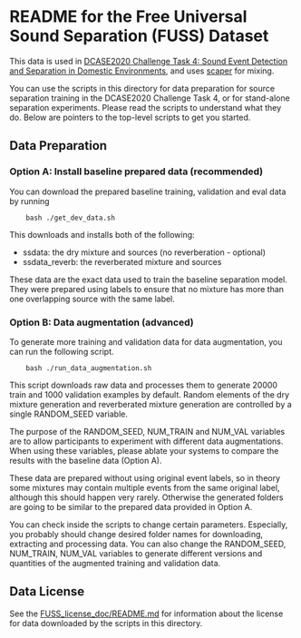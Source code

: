 # README for the Free Universal Sound Separation (FUSS) Dataset
This data is used in
<a href="http://dcase.community/challenge2020/task-sound-event-detection-and-separation-in-domestic-environments">
DCASE2020 Challenge Task 4: Sound Event Detection and Separation in Domestic
Environments</a>, and uses
<a href="https://github.com/justinsalamon/scaper">scaper</a> for mixing.

You can use the scripts in this directory for data preparation for source
separation training in the DCASE2020 Challenge Task 4, or for stand-alone
separation experiments. Please read the scripts to understand what they do.
Below are pointers to the top-level scripts to get you started.

## Data Preparation

### Option A: Install baseline prepared data (recommended)

You can download the prepared baseline training, validation and eval data by
running

```
    bash ./get_dev_data.sh

```

This downloads and installs both of the following:

*   ssdata: the dry mixture and sources (no reverberation - optional)
*   ssdata_reverb: the reverberated mixture and sources

These data are the exact data used to train the baseline separation model. They
were prepared using labels to ensure that no mixture has more than one
overlapping source with the same label.

### Option B: Data augmentation (advanced)

To generate more training and validation data for data augmentation, you can run
the following script.

```
    bash ./run_data_augmentation.sh

```

This script downloads raw data and processes them to generate 20000 train and
1000 validation examples by default. Random elements of the dry mixture
generation and reverberated mixture generation are controlled by a single
RANDOM_SEED variable.

The purpose of the RANDOM_SEED, NUM_TRAIN and NUM_VAL variables are to allow
participants to experiment with different data augmentations. When using these
variables, please ablate your systems to compare the results with the baseline
data (Option A).

These data are prepared without using original event labels, so in theory some
mixtures may contain multiple events from the same original label, although this
should happen very rarely. Otherwise the generated folders are going to be
similar to the prepared data provided in Option A.

You can check inside the scripts to change certain parameters. Especially, you
probably should change desired folder names for downloading, extracting and
processing data. You can also change the RANDOM_SEED, NUM_TRAIN, NUM_VAL
variables to generate different versions and quantities of the augmented
training and validation data.

## Data License

See the
<a href=https://github.com/google-research/sound-separation/blob/master/datasets/fuss/FUSS_license_doc/README.md>
FUSS_license_doc/README.md</a> for information about the license for data
downloaded by the scripts in this directory.
